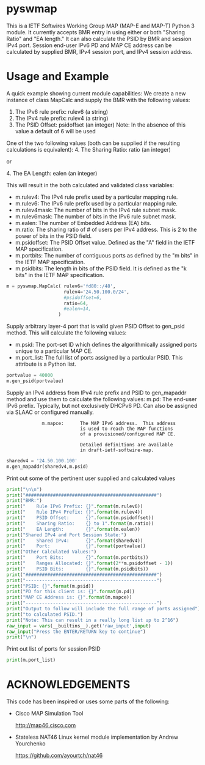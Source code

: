 pyswmap
=======

This is a IETF Softwires Working Group MAP (MAP-E and MAP-T) Python 3 module.  It currently accepts BMR entry in using either or both "Sharing Ratio" and "EA length."  It can also calculate the PSID by BMR and session IPv4 port.  Session end-user IPv6 PD and MAP CE address can be calculated by supplied BMR, IPv4 session port, and IPv4 session address.

Usage and Example
=================

A quick example showing current module capabilities:
We create a new instance of class MapCalc and supply the BMR
with the following values:

1.  The IPv6 rule prefix: rulev6      (a string) 
2.  The IPv4 rule prefix: rulev4      (a string)
3.  The PSID Offset:      psidoffset  (an integer)
    Note: In the absence of this value a default of 6 will be used 
 
One of the two following values (both can be supplied if the resulting
calculations is equivalent):
4. The Sharing Ratio:    ratio       (an integer)
<p>or</p>
4. The EA Length:        ealen       (an integer)
 
This will result in the both calculated and validated class variables:
- m.rulev4: The IPv4 rule prefix used by a particular mapping rule.
- m.rulev6: The IPv6 rule prefix used by a particular mapping rule.
- m.rulev4mask: The number of bits in the IPv4 rule subnet mask.
- m.rulev6mask: The number of bits in the IPv6 rule subnet mask.
- m.ealen: The number of Embedded Address (EA) bits.
- m.ratio: The sharing ratio of # of users per IPv4
address.  This is 2 to the power of bits in the PSID field.
- m.psidoffset: The PSID Offset value.  Defined as the
"A" field in the IETF MAP specification.
- m.portbits: The number of contiguous ports as defined
by the "m bits" in the IETF MAP specification.
- m.psidbits: The length in bits of the PSID field.  It
is defined as the "k bits" in the IETF MAP specification.
 
```python
m = pyswmap.MapCalc( rulev6='fd80::/48',
                     rulev4='24.50.100.0/24',
                     #psidoffset=6,
                     ratio=64,
                     #ealen=14,
                   )
```

Supply arbitrary layer-4 port that is valid given PSID Offset to 
gen_psid method.  This will calculate the following values:
- m.psid: The port-set ID which defines the
algorithmically assigned ports unique to
a particular MAP CE.
- m.port_list:  The full list of ports assigned by a 
particular PSID.  This attribute is
a Python list.

```python
portvalue = 40000
m.gen_psid(portvalue)
```

Supply an IPv4 address from IPv4 rule prefix and PSID to gen_mapaddr
method and use them to calculate the following values:
                 m.pd:         The end-user IPv6 prefix. Typically,
                               but not exclusively DHCPv6 PD.  Can
                               also be assigned via SLAAC or configured
                               manually.  
                     
                 m.mapce:      The MAP IPv6 address.  This address
                               is used to reach the MAP functions
                               of a provisioned/configured MAP CE.
                                 
                               Detailed definitions are available
                               in draft-ietf-softwire-map.
```python
sharedv4 = '24.50.100.100'
m.gen_mapaddr(sharedv4,m.psid)
```

Print out some of the pertinent user supplied and calculated values
```python
print("\n\n")
print("################################################")
print("BMR:")
print("    Rule IPv6 Prefix: {}".format(m.rulev6))
print("    Rule IPv4 Prefix: {}".format(m.rulev4))
print("    PSID Offset:      {}".format(m.psidoffset))
print("    Sharing Ratio:    {} to 1".format(m.ratio))
print("    EA Length:        {}".format(m.ealen))
print("Shared IPv4 and Port Session State:")
print("    Shared IPv4:      {}".format(sharedv4))
print("    Port:             {}".format(portvalue))
print("Other Calculated Values:")
print("    Port Bits:        {}".format(m.portbits))
print("    Ranges Allocated: {}".format(2**m.psidoffset - 1))
print("    PSID Bits:        {}".format(m.psidbits))
print("################################################")
print("------------------------------------------------")
print("PSID: {}".format(m.psid))
print("PD for this client is: {}".format(m.pd))
print("MAP CE Address is: {}".format(m.mapce))
print("------------------------------------------------")
print("Output to follow will include the full range of ports assigned")
print("to calculated PSID.")
print("Note: This can result in a really long list up to 2^16")
raw_input = vars(__builtins__).get('raw_input',input)
raw_input("Press the ENTER/RETURN key to continue")
print("\n")
```

Print out list of ports for session PSID

```python
print(m.port_list)
```

 
ACKNOWLEDGEMENTS
================

This code has been inspired or uses some parts of the following:

* Cisco MAP Simulation Tool

  http://map46.cisco.com

* Stateless NAT46 Linux kernel module implementation by Andrew Yourchenko

  https://github.com/ayourtch/nat46
